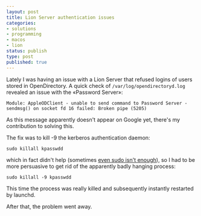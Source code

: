 ```yaml
---
layout: post
title: Lion Server authentication issues
categories:
- solutions
- programming
- macos
- lion
status: publish
type: post
published: true
---
```

Lately I was having an issue with a Lion Server that refused logins of users stored in OpenDirectory. A quick check of `/var/log/opendirectoryd.log` revealed an issue with the «Password Server»:

    Module: AppleODClient - unable to send command to Password Server - sendmsg() on socket fd 16 failed: Broken pipe (5205)

As this message apparently doesn't appear on Google yet, there's my contribution to solving this.

The fix was to kill -9 the kerberos authentication daemon:

    sudo killall kpasswdd

which in fact didn't help (sometimes [even sudo isn't enough](http://xkcd.com/149/)), so I had to be more persuasive to get rid of the apparently badly hanging process:

    sudo killall -9 kpasswdd

This time the process was really killed and subsequently instantly restarted by launchd.

After that, the problem went away.